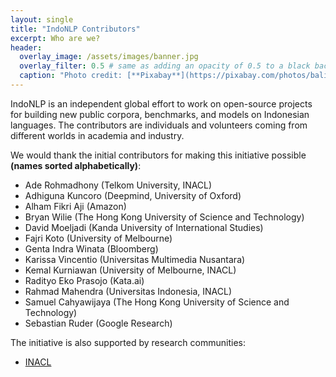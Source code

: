 ```yaml
---
layout: single
title: "IndoNLP Contributors"
excerpt: Who are we?
header:
  overlay_image: /assets/images/banner.jpg
  overlay_filter: 0.5 # same as adding an opacity of 0.5 to a black background
  caption: "Photo credit: [**Pixabay**](https://pixabay.com/photos/bali-nature-mountain-pond-volcano-1674192/)"
---
```


IndoNLP is an independent global effort to work on open-source projects for building new public corpora, benchmarks, and models on Indonesian languages. The contributors are individuals and volunteers coming from different worlds in academia and industry. 

We would thank the initial contributors for making this initiative possible **(names sorted alphabetically)**:
- Ade Rohmadhony (Telkom University, INACL)
- Adhiguna Kuncoro (Deepmind, University of Oxford)
- Alham Fikri Aji (Amazon)
- Bryan Wilie (The Hong Kong University of Science and Technology)
- David Moeljadi (Kanda University of International Studies)
- Fajri Koto (University of Melbourne)
- Genta Indra Winata (Bloomberg)
- Karissa Vincentio (Universitas Multimedia Nusantara)
- Kemal Kurniawan (University of Melbourne, INACL)
- Radityo Eko Prasojo (Kata.ai)
- Rahmad Mahendra (Universitas Indonesia, INACL)
- Samuel Cahyawijaya (The Hong Kong University of Science and Technology)
- Sebastian Ruder (Google Research)

The initiative is also supported by research communities:
- [INACL](https://inacl.id/inacl/)
